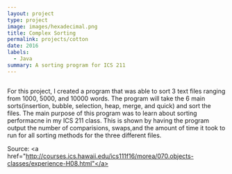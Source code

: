 ```yaml
---
layout: project
type: project
image: images/hexadecimal.png
title: Complex Sorting 
permalink: projects/cotton
date: 2016
labels:
  - Java
summary: A sorting program for ICS 211
---
```


<img class>

For this project, I created a program that was able to sort 3 text files ranging from 1000, 5000, and 10000 words. The program will take the 6 main sorts(insertion, bubble, selection, heap, merge, and quick) and sort the files. The main purpose of this program was to learn about sorting performacne in my ICS 211 class. This is shown by having the program output the number of comparisions, swaps,and the amount of time it took to run for all sorting methods for the three different files.



Source: <a href="http://courses.ics.hawaii.edu/ics111f16/morea/070.objects-classes/experience-H08.html"</a>
